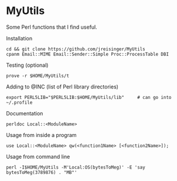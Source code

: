 MyUtils
=======

Some Perl functions that I find useful.

Installation

    cd && git clone https://github.com/jreisinger/MyUtils
    cpanm Email::MIME Email::Sender::Simple Proc::ProcessTable DBI

Testing (optional)

    prove -r $HOME/MyUtils/t

Adding to @INC (list of Perl library directories)

    export PERL5LIB="$PERL5LIB:$HOME/MyUtils/lib"     # can go into ~/.profile

Documentation

    perldoc Local::<ModuleName>

Usage from inside a program

    use Local::<ModuleName> qw(<function1Name> [<function2Name>]);

Usage from command line

    perl -I$HOME/MyUtils -M'Local:OS(bytesToMeg)' -E 'say bytesToMeg(3789876) . "MB"'
